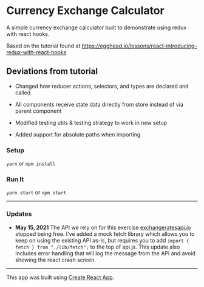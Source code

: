 # Currency Exchange Calculator

A simple currency exchange calculator built to demonstrate using redux with react hooks.

Based on the tutorial found at https://egghead.io/lessons/react-introducing-redux-with-react-hooks

## Deviations from tutorial

* Changed how reducer actions, selectors, and types are declared and called

* All components receive state data directly from store instead of via parent component

* Modified testing utils & testing strategy to work in new setup

* Added support for absolute paths when importing

### Setup

`yarn` or `npm install`

### Run It

`yarn start` or `npm start`

---

### Updates

- **May 15, 2021** The API we rely on for this exercise [exchangeratesapi.io](https://exchangeratesapi.io/) stopped being free. I've added a mock fetch library which allows you to keep on using the existing API as-is, but requires you to add `import { fetch } from "./lib/fetch";` to the top of api.js. This update also includes error handling that will log the message from the API and avoid showing the react crash screen.

---

This app was built using [Create React App](https://create-react-app.dev/).
